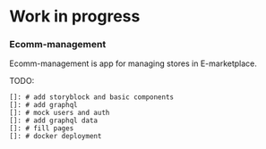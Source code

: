 # Work in progress

### Ecomm-management

Ecomm-management is app for managing stores in E-marketplace.

TODO:

    []: # add storyblock and basic components
    []: # add graphql
    []: # mock users and auth
    []: # add graphql data
    []: # fill pages
    []: # docker deployment
